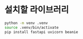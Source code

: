 # 설치할 라이브러리

```bash
python -m venv .venv
source .venv/bin/activate
pip install fastapi uvicorn beanie
```